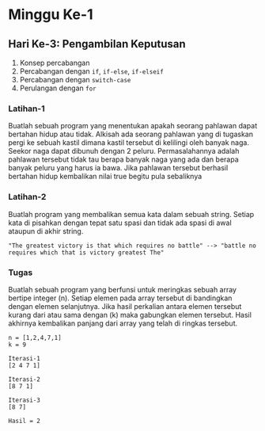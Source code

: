 # Minggu Ke-1
## Hari Ke-3: Pengambilan Keputusan
1. Konsep percabangan
2. Percabangan dengan `if`, `if-else`, `if-elseif`
3. Percabangan dengan `switch-case`
4. Perulangan dengan `for`

### Latihan-1
Buatlah sebuah program yang menentukan apakah seorang pahlawan dapat bertahan hidup atau tidak. Alkisah ada seorang pahlawan yang di tugaskan pergi ke sebuah kastil dimana kastil tersebut di kelilingi oleh banyak naga. Seekor naga dapat dibunuh dengan 2 peluru. Permasalahannya adalah pahlawan tersebut tidak tau berapa banyak naga yang ada dan berapa banyak peluru yang harus ia bawa. Jika pahlawan tersebut berhasil bertahan hidup kembalikan nilai true begitu pula sebaliknya

### Latihan-2
Buatlah program yang membalikan semua kata dalam sebuah string. Setiap kata di pisahkan dengan tepat satu spasi dan tidak ada spasi di awal ataupun di akhir string.

```
"The greatest victory is that which requires no battle" --> "battle no requires which that is victory greatest The"
```

### Tugas
Buatlah sebuah program yang berfunsi untuk meringkas sebuah array bertipe integer (n). Setiap elemen pada array tersebut di bandingkan dengan elemen selanjutnya. Jika hasil perkalian antara elemen tersebut kurang dari atau sama dengan (k) maka gabungkan elemen tersebut. Hasil akhirnya kembalikan panjang dari array yang telah di ringkas tersebut.

```
n = [1,2,4,7,1]
k = 9

Iterasi-1
[2 4 7 1]

Iterasi-2
[8 7 1]

Iterasi-3
[8 7]

Hasil = 2
```

